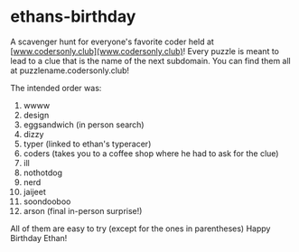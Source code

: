 # ethans-birthday

A scavenger hunt for everyone's favorite coder held at [www.codersonly.club](www.codersonly.club)!
Every puzzle is meant to lead to a clue that is the name of the next subdomain. You can find them all at puzzlename.codersonly.club!

The intended order was: 

1. wwww
2. design
3. eggsandwich (in person search)
4. dizzy
5. typer (linked to ethan's typeracer)
6. coders (takes you to a coffee shop where he had to ask for the clue)
7. ill
8. nothotdog
9. nerd
10. jaijeet
11. soondooboo
12. arson (final in-person surprise!)

All of them are easy to try (except for the ones in parentheses)
Happy Birthday Ethan! 
